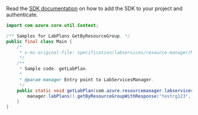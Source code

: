 Read the [SDK documentation](https://github.com/Azure/azure-sdk-for-java/blob/azure-resourcemanager-labservices_1.0.0-beta.2/sdk/labservices/azure-resourcemanager-labservices/README.md) on how to add the SDK to your project and authenticate.

```java
import com.azure.core.util.Context;

/** Samples for LabPlans GetByResourceGroup. */
public final class Main {
    /*
     * x-ms-original-file: specification/labservices/resource-manager/Microsoft.LabServices/preview/2021-11-15-preview/examples/LabPlans/getLabPlan.json
     */
    /**
     * Sample code: getLabPlan.
     *
     * @param manager Entry point to LabServicesManager.
     */
    public static void getLabPlan(com.azure.resourcemanager.labservices.LabServicesManager manager) {
        manager.labPlans().getByResourceGroupWithResponse("testrg123", "testlabplan", Context.NONE);
    }
}
```
